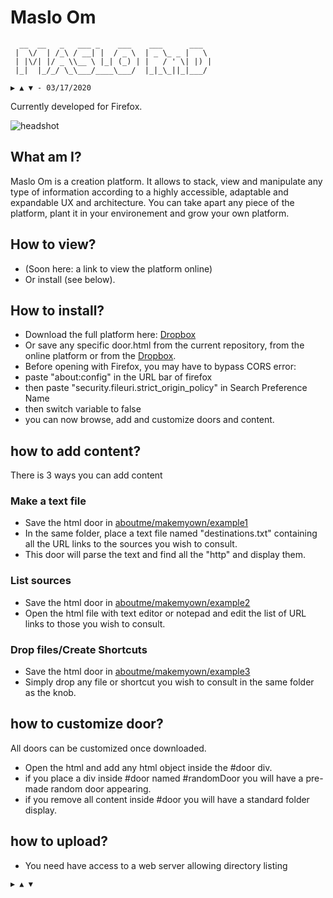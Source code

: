 # Maslo Om
```shell
  __  __   _   ___ _    ___    ___      ___  
 |  \/  | /_\ / __| |  / _ \  | _ \_ _ |   \ 
 | |\/| |/ _ \\__ \ |_| (_) | |   / ' \| |) |
 |_|  |_/_/ \_\___/____\___/  |_|_\_||_|___/ 
 
▶ ▲ ▼ - 03/17/2020
```
Currently developed for Firefox. 

<img src="https://raw.githubusercontent.com/GregDav/om/blob/master/aboutme/documents/aboutme.jpg" title="headshot" alt="headshot">

## What am I?

Maslo Om is a creation platform. It allows to stack, view and manipulate any type of information according to a highly accessible, adaptable and expandable UX and architecture. You can take apart any piece of the platform, plant it in your environement and grow your own platform.


## How to view?

* (Soon here: a link to view the platform online)
* Or install (see below).

## How to install?

* Download the full platform here: [Dropbox](https://www.dropbox.com/sh/a6yodxwl8qslcwp/AADo4L6UrVUZnnySkzkHa9-2a?dl=1)
* Or save any specific door.html from the current repository, from the online platform or from the [Dropbox](https://www.dropbox.com/sh/a6yodxwl8qslcwp/AADo4L6UrVUZnnySkzkHa9-2a?dl=0).
* Before opening with Firefox, you may have to bypass CORS error:
* paste "about:config" in the URL bar of firefox
* then paste "security.fileuri.strict_origin_policy" in Search Preference Name
* then switch variable to false
* you can now browse, add and customize doors and content.

## how to add content?

There is 3 ways you can add content

### Make a text file

* Save the html door in [aboutme/makemyown/example1](https://github.com/GregDav/om/tree/master/aboutme/makemyown/Example1)
* In the same folder, place a text file named "destinations.txt" containing all the URL links to the sources you wish to consult.
* This door will parse the text and find all the "http" and display them.

### List sources

* Save the html door in [aboutme/makemyown/example2](https://github.com/GregDav/om/tree/master/aboutme/makemyown/Example2)
* Open the html file with text editor or notepad and edit the list of URL links to those you wish to consult.

### Drop files/Create Shortcuts

* Save the html door in [aboutme/makemyown/example3](https://github.com/GregDav/om/tree/master/aboutme/makemyown/Example3)
* Simply drop any file or shortcut you wish to consult in the same folder as the knob.

## how to customize door?

All doors can be customized once downloaded.
* Open the html and add any html object inside the #door div.
* if you place a div inside #door named #randomDoor you will have a pre-made random door appearing.
* if you remove all content inside #door you will have a standard folder display.

## how to upload?

* You need have access to a web server allowing directory listing


`▶ ▲ ▼`


